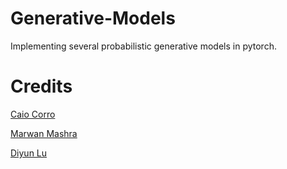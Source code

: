 # Generative-Models

Implementing several probabilistic generative models in pytorch.


# Credits 
[Caio Corro](https://github.com/FilippoC)

[Marwan Mashra](https://github.com/MarwanMashra)

[Diyun Lu](https://github.com/Echo0117)
